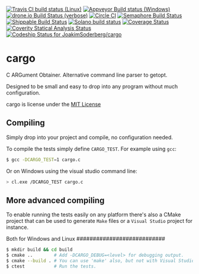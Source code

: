 [![Travis CI build status (Linux)](https://travis-ci.org/JoakimSoderberg/cargo.svg)](https://travis-ci.org/JoakimSoderberg/cargo)
[![Appveyor Build status (Windows)](https://ci.appveyor.com/api/projects/status/hia4q08852puktpf?svg=true)](https://ci.appveyor.com/project/JoakimSoderberg/cargo)
[![drone.io Build Status (verbose)](https://drone.io/github.com/JoakimSoderberg/cargo/status.png)](https://drone.io/github.com/JoakimSoderberg/cargo/latest)
[![Circle CI](https://circleci.com/gh/JoakimSoderberg/cargo.svg?style=svg)](https://circleci.com/gh/JoakimSoderberg/cargo)
[![Semaphore Build Status](https://semaphoreapp.com/api/v1/projects/22d61980-73d0-45bc-ba6c-3ed6c1ebadf5/366031/shields_badge.svg)](https://semaphoreapp.com/joakimsoderberg/cargo)
[![Shippable Build Status](https://api.shippable.com/projects/54f8944b5ab6cc1352934eed/badge?branchName=master)](https://app.shippable.com/projects/54f8944b5ab6cc1352934eed/builds/latest)
[![Solano build status](https://ci.solanolabs.com:443/JoakimSoderberg/cargo/badges/193238.png)](https://ci.solanolabs.com:443/JoakimSoderberg/cargo/suites/193238)
[![Coverage Status](https://coveralls.io/repos/JoakimSoderberg/cargo/badge.svg)](https://coveralls.io/r/JoakimSoderberg/cargo)
[![Coverity Statical Analysis Status](https://scan.coverity.com/projects/3566/badge.svg)](https://scan.coverity.com/projects/3566)
[![Codeship Status for JoakimSoderberg/cargo](https://codeship.com/projects/a953df40-a586-0132-a1eb-3aaa69fc7edf/status?branch=master)](https://codeship.com/projects/66740)

cargo
=====

C ARGument Obtainer. Alternative command line parser to getopt.

Designed to be small and easy to drop into any program without much configuration.

cargo is license under the [MIT License](http://opensource.org/licenses/mit-license.php)

Compiling
---------

Simply drop into your project and compile, no configuration needed.

To compile the tests simply define `CARGO_TEST`. For example using `gcc`:

```bash
$ gcc -DCARGO_TEST=1 cargo.c
```

Or on Windows using the visual studio command line:

```bash
> cl.exe /DCARGO_TEST cargo.c
```

More advanced compiling
-----------------------

To enable running the tests easily on any platform there's also a CMake
project that can be used to generate `Make` files or a `Visual Studio`
project for instance.

Both for Windows and Linux
###########################

```bash
$ mkdir build && cd build
$ cmake ..        # Add -DCARGO_DEBUG=<level> for debugging output.
$ cmake --build . # You can use 'make' also, but not with Visual Studio.
$ ctest           # Run the tests.
```
